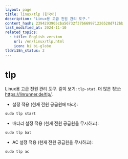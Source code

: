 ```yaml
---
layout: page
title: linux/tlp (한국어)
description: "Linux용 고급 전원 관리 도구."
content_hash: 2394293905cba56732f37b669971226528d712bb
last_modified_at: 2024-11-10
related_topics:
  - title: English version
    url: /en/linux/tlp.html
    icon: bi bi-globe
tldri18n_status: 2
---
```

# tlp

Linux용 고급 전원 관리 도구.
같이 보기: `tlp-stat`.
더 많은 정보: <https://linrunner.de/tlp/>.

- 설정 적용 (현재 전원 공급원에 따라):

`sudo tlp start`

- 배터리 설정 적용 (현재 전원 공급원을 무시하고):

`sudo tlp bat`

- AC 설정 적용 (현재 전원 공급원을 무시하고):

`sudo tlp ac`
